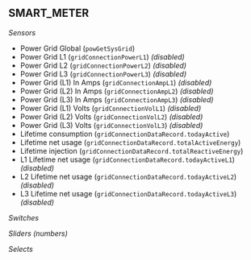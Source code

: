 ## SMART_METER

*Sensors*
- Power Grid Global (`powGetSysGrid`)
- Power Grid L1 (`gridConnectionPowerL1`)   _(disabled)_
- Power Grid L2 (`gridConnectionPowerL2`)   _(disabled)_
- Power Grid L3 (`gridConnectionPowerL3`)   _(disabled)_
- Power Grid (L1) In Amps (`gridConnectionAmpL1`)   _(disabled)_
- Power Grid (L2) In Amps (`gridConnectionAmpL2`)   _(disabled)_
- Power Grid (L3) In Amps (`gridConnectionAmpL3`)   _(disabled)_
- Power Grid (L1) Volts (`gridConnectionVolL1`)   _(disabled)_
- Power Grid (L2) Volts (`gridConnectionVolL2`)   _(disabled)_
- Power Grid (L3) Volts (`gridConnectionVolL3`)   _(disabled)_
- Lifetime consumption (`gridConnectionDataRecord.todayActive`)
- Lifetime net usage (`gridConnectionDataRecord.totalActiveEnergy`)
- Lifetime injection (`gridConnectionDataRecord.totalReactiveEnergy`)
- L1 Lifetime net usage (`gridConnectionDataRecord.todayActiveL1`)   _(disabled)_
- L2 Lifetime net usage (`gridConnectionDataRecord.todayActiveL2`)   _(disabled)_
- L3 Lifetime net usage (`gridConnectionDataRecord.todayActiveL3`)   _(disabled)_

*Switches*

*Sliders (numbers)*

*Selects*


